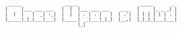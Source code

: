 ```                                                                
 _____                _____                       _____       _ 
|     |___ ___ ___   |  |  |___ ___ ___    ___   |     |_ _ _| |
|  |  |   |  _| -_|  |  |  | . | . |   |  | .'|  | | | | | | . |
|_____|_|_|___|___|  |_____|  _|___|_|_|  |__,|  |_|_|_|___|___|
                           |_|                                
```

